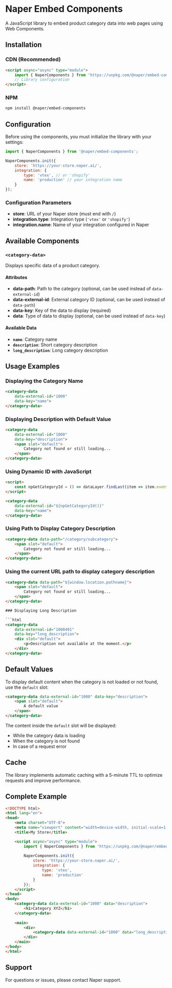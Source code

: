 # Naper Embed Components

A JavaScript library to embed product category data into web pages using Web Components.

## Installation

### CDN (Recommended)

```html
<script async="async" type="module">
    import { NaperComponents } from 'https://unpkg.com/@naper/embed-components@1/dist/app.js';
    // Library configuration
</script>
```

### NPM

```bash
npm install @naper/embed-components
```

## Configuration

Before using the components, you must initialize the library with your settings:

```javascript
import { NaperComponents } from '@naper/embed-components';

NaperComponents.init({
    store: 'https://your-store.naper.ai/',
    integration: {
        type: 'vtex', // or 'shopify'
        name: 'production' // your integration name
    }
});
```

### Configuration Parameters

- **store**: URL of your Naper store (must end with `/`)
- **integration.type**: Integration type (`'vtex'` or `'shopify'`)
- **integration.name**: Name of your integration configured in Naper

## Available Components

### `<category-data>`

Displays specific data of a product category.

#### Attributes

- **data-path**: Path to the category (optional, can be used instead of `data-external-id`)
- **data-external-id**: External category ID (optional, can be used instead of `data-path`)
- **data-key**: Key of the data to display (required)
- **data**: Type of data to display (optional, can be used instead of `data-key`)

#### Available Data

- **`name`**: Category name
- **`description`**: Short category description  
- **`long_description`**: Long category description

## Usage Examples

### Displaying the Category Name

```html
<category-data 
    data-external-id="1000" 
    data-key="name">
</category-data>
```

### Displaying Description with Default Value

```html
<category-data 
    data-external-id="1000" 
    data-key="description">
    <span slot="default">
        Category not found or still loading...
    </span>
</category-data>
```

### Using Dynamic ID with JavaScript

```html
<script>
    const npGetCategoryId = () => dataLayer.findLast(item => item.event === "categoryView")?.categoryId;
</script>

<category-data
    data-external-id="${npGetCategoryId()}"
    data-key="name">
</category-data>
```

### Using Path to Display Category Description

```html
<category-data data-path="/category/subcategory">
    <span slot="default">
        Category not found or still loading...
    </span>
</category-data>
```

### Using the current URL path to display category description

```html
<category-data data-path="${window.location.pathname}">
    <span slot="default">
        Category not found or still loading...
    </span>
</category-data>

### Displaying Long Description

```html
<category-data 
    data-external-id="1000491" 
    data-key="long_description">
    <div slot="default">
        <p>Description not available at the moment.</p>
    </div>
</category-data>
```

## Default Values

To display default content when the category is not loaded or not found, use the `default` slot:

```html
<category-data data-external-id="1000" data-key="description">
    <span slot="default">
        A default value
    </span>
</category-data>
```

The content inside the `default` slot will be displayed:
- While the category data is loading
- When the category is not found
- In case of a request error

## Cache

The library implements automatic caching with a 5-minute TTL to optimize requests and improve performance.

## Complete Example

```html
<!DOCTYPE html>
<html lang="en">
<head>
    <meta charset="UTF-8">
    <meta name="viewport" content="width=device-width, initial-scale=1.0">
    <title>My Store</title>

    <script async="async" type="module">
        import { NaperComponents } from 'https://unpkg.com/@naper/embed-components@1/dist/app.js';
        
        NaperComponents.init({
            store: 'https://your-store.naper.ai/',
            integration: {
                type: 'vtex',
                name: 'production'
            }
        });
    </script>
</head>
<body>
    <category-data data-external-id="1000" data="description">
        <h1>Category XYZ</h1>
    </category-data>
    
    <main>
        <div>
            <category-data data-external-id="1000" data="long_description"></category-data>
        </div>
    </main>
</body>
</html>
```

## Support

For questions or issues, please contact Naper support.
